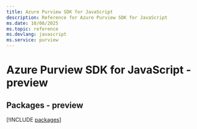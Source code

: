```yaml
---
title: Azure Purview SDK for JavaScript
description: Reference for Azure Purview SDK for JavaScript
ms.date: 10/08/2025
ms.topic: reference
ms.devlang: javascript
ms.service: purview
---
```

# Azure Purview SDK for JavaScript - preview
## Packages - preview
[!INCLUDE [packages](purview-index.md)]